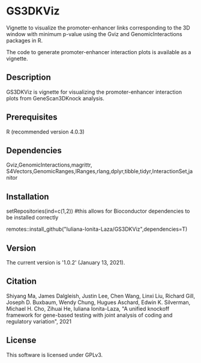 # GS3DKViz
Vignette to visualize the promoter-enhancer links corresponding to the 3D window with minimum p-value using the Gviz and GenomicInteractions packages in R.

The code to generate promoter-enhancer interaction plots is available as a vignette.

## Description
GS3DKViz is vignette for visualizing the promoter-enhancer interaction plots from GeneScan3DKnock analysis.

## Prerequisites
R (recommended version 4.0.3)

## Dependencies
Gviz,GenomicInteractions,magrittr, S4Vectors,GenomicRanges,IRanges,rlang,dplyr,tibble,tidyr,InteractionSet,janitor

## Installation
setRepositories(ind=c(1,2)) #this allows for Bioconductor dependencies to be installed correctly

remotes::install_github("Iuliana-Ionita-Laza/GS3DKViz",dependencies=T)

## Version
The current version is '1.0.2' (January 13, 2021).

## Citation

Shiyang Ma, James Dalgleish, Justin Lee, Chen Wang, Linxi Liu, Richard Gill, Joseph D. Buxbaum, Wendy Chung, Hugues Aschard, Edwin K. Silverman, Michael H. Cho, Zihuai He, Iuliana Ionita-Laza, "A unified knockoff framework for gene-based testing with joint analysis of coding and regulatory variation", 2021

## License
This software is licensed under GPLv3.
